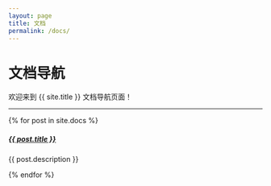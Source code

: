 ```yaml
---
layout: page
title: 文档
permalink: /docs/
---
```


# 文档导航

欢迎来到 {{ site.title }} 文档导航页面！

<div class="section-index">
    <hr class="panel-line">
    {% for post in site.docs  %}        
    <div class="entry">
    <h5><a href="{{ post.url | prepend: site.baseurl }}">{{ post.title }}</a></h5>
    <p>{{ post.description }}</p>
    </div>{% endfor %}
</div>
